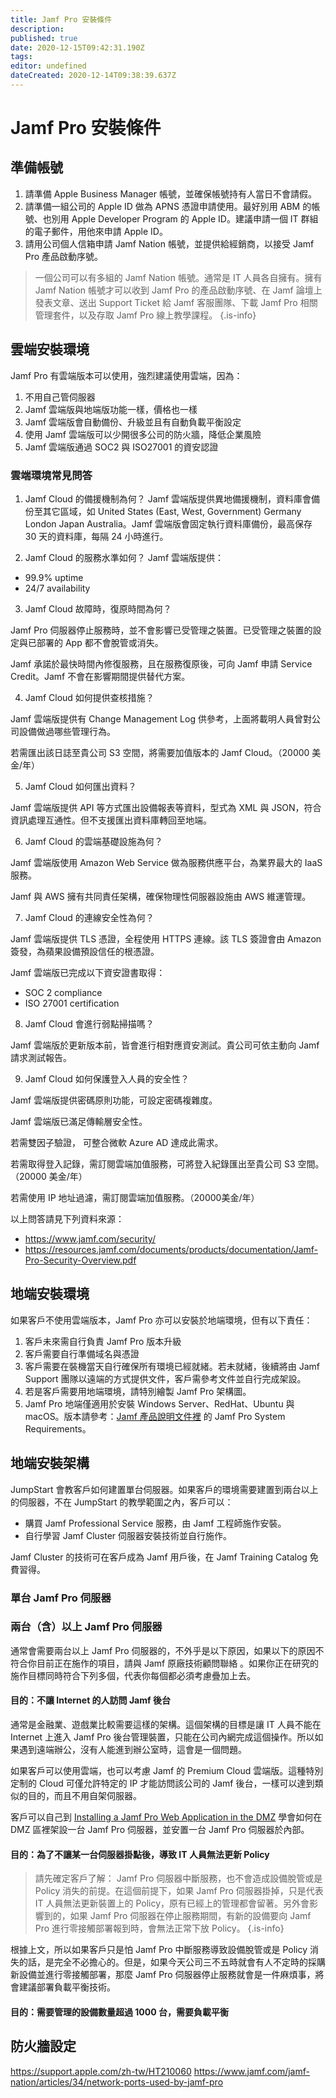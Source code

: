 ```yaml
---
title: Jamf Pro 安裝條件
description: 
published: true
date: 2020-12-15T09:42:31.190Z
tags: 
editor: undefined
dateCreated: 2020-12-14T09:38:39.637Z
---
```


# Jamf Pro 安裝條件

## 準備帳號
1. 請準備 Apple Business Manager 帳號，並確保帳號持有人當日不會請假。
2. 請準備一組公司的 Apple ID 做為 APNS 憑證申請使用。最好別用 ABM 的帳號、也別用 Apple Developer Program 的 Apple ID。建議申請一個 IT 群組的電子郵件，用他來申請 Apple ID。
3. 請用公司個人信箱申請 Jamf Nation 帳號，並提供給經銷商，以接受 Jamf Pro 產品啟動序號。

> 一個公司可以有多組的 Jamf Nation 帳號。通常是 IT 人員各自擁有。擁有 Jamf Nation 帳號才可以收到 Jamf Pro 的產品啟動序號、在 Jamf 論壇上發表文章、送出 Support Ticket 給 Jamf 客服團隊、下載 Jamf Pro 相關管理套件，以及存取 Jamf Pro 線上教學課程。
{.is-info}

## 雲端安裝環境
Jamf Pro 有雲端版本可以使用，強烈建議使用雲端，因為：
1. 不用自己管伺服器
2. Jamf 雲端版與地端版功能一樣，價格也一樣
3. Jamf 雲端版會自動備份、升級並且有自動負載平衡設定
4. 使用 Jamf 雲端版可以少開很多公司的防火牆，降低企業風險
5. Jamf 雲端版通過 SOC2 與 ISO27001 的資安認證

### 雲端環境常見問答
1. Jamf Cloud 的備援機制為何？
Jamf 雲端版提供異地備援機制，資料庫會備份至其它區域，如	United States (East, West, Government)
Germany
London
Japan
Australia。Jamf 雲端版會固定執行資料庫備份，最高保存 30 天的資料庫，每隔 24 小時進行。

2. Jamf Cloud 的服務水準如何？
Jamf 雲端版提供：
- 99.9% uptime
- 24/7 availability

3. Jamf Cloud 故障時，復原時間為何？

Jamf Pro 伺服器停止服務時，並不會影響已受管理之裝置。已受管理之裝置的設定與已部署的 App 都不會脫管或消失。

Jamf 承諾於最快時間內修復服務，且在服務復原後，可向 Jamf 申請 Service Credit。Jamf 不會在影響期間提供替代方案。

4. Jamf Cloud 如何提供查核措施？

Jamf 雲端版提供有 Change Management Log 供參考，上面將載明人員曾對公司設備做過哪些管理行為。

若需匯出該日誌至貴公司 S3 空間，將需要加值版本的 Jamf Cloud。（20000 美金/年）

5. Jamf Cloud 如何匯出資料？

Jamf 雲端版提供 API 等方式匯出設備報表等資料，型式為 XML 與 JSON，符合資訊處理互通性。但不支援匯出資料庫轉回至地端。

6. Jamf Cloud 的雲端基礎設施為何？

Jamf 雲端版使用 Amazon Web Service 做為服務供應平台，為業界最大的 IaaS 服務。

Jamf 與 AWS 擁有共同責任架構，確保物理性伺服器設施由 AWS 維運管理。

7. Jamf Cloud 的連線安全性為何？

Jamf 雲端版提供 TLS 憑證，全程使用 HTTPS 連線。該 TLS 簽證會由 Amazon 簽發，為蘋果設備預設信任的根憑證。

Jamf 雲端版已完成以下資安證書取得：

- SOC 2 compliance
- ISO 27001 certification

8. Jamf Cloud 會進行弱點掃描嗎？

Jamf 雲端版於更新版本前，皆會進行相對應資安測試。貴公司可依主動向 Jamf 請求測試報告。

9. Jamf Cloud 如何保護登入人員的安全性？

Jamf 雲端版提供密碼原則功能，可設定密碼複雜度。

Jamf 雲端版已滿足傳輸層安全性。

若需雙因子驗證， 可整合微軟 Azure AD 達成此需求。

若需取得登入記錄，需訂閱雲端加值服務，可將登入紀錄匯出至貴公司 S3 空間。（20000 美金/年）

若需使用 IP 地址過濾，需訂閱雲端加值服務。（20000美金/年）

以上問答請見下列資料來源：
- https://www.jamf.com/security/
- https://resources.jamf.com/documents/products/documentation/Jamf-Pro-Security-Overview.pdf

## 地端安裝環境
如果客戶不使用雲端版本，Jamf Pro 亦可以安裝於地端環境，但有以下責任：
1. 客戶未來需自行負責 Jamf Pro 版本升級
2. 客戶需要自行準備域名與憑證
3. 客戶需要在裝機當天自行確保所有環境已經就緒。若未就緒，後續將由 Jamf Support 團隊以遠端的方式提供文件，客戶需參考文件並自行完成架設。
4. 若是客戶需要用地端環境，請特別繪製 Jamf Pro 架構圖。
5. Jamf Pro 地端僅適用於安裝 Windows Server、RedHat、Ubuntu 與 macOS。版本請參考：[Jamf 產品說明文件裡](https://www.jamf.com/resources/product-documentation/jamf-pro-release-notes/) 的 Jamf Pro System Requirements。

## 地端安裝架構
JumpStart 會教客戶如何建置單台伺服器。如果客戶的環境需要建置到兩台以上的伺服器，不在 JumpStart 的教學範圍之內，客戶可以：
- 購買 Jamf Professional Service 服務，由 Jamf 工程師施作安裝。
- 自行學習 Jamf Cluster 伺服器安裝技術並自行施作。

Jamf Cluster 的技術可在客戶成為 Jamf 用戶後，在 Jamf Training Catalog 免費習得。


### 單台 Jamf Pro 伺服器

### 兩台（含）以上 Jamf Pro 伺服器
通常會需要兩台以上 Jamf Pro 伺服器的，不外乎是以下原因，如果以下的原因不符合你目前正在施作的項目，請與 Jamf 原廠技術顧問聯絡 。如果你正在研究的施作目標同時符合下列多個，代表你每個都必須考慮疊加上去。

#### 目的：不讓 Internet 的人訪問 Jamf 後台
通常是金融業、遊戲業比較需要這樣的架構。這個架構的目標是讓 IT 人員不能在 Internet 上進入 Jamf Pro 後台管理裝置，只能在公司內網完成這個操作。所以如果遇到遠端辦公，沒有人能進到辦公室時，這會是一個問題。

如果客戶可以使用雲端，也可以考慮 Jamf 的 Premium Cloud 雲端版。這種特別定制的 Cloud 可僅允許特定的 IP 才能訪問該公司的 Jamf 後台，一樣可以達到類似的目的，而且不用自架伺服器。

客戶可以自己到 [Installing a Jamf Pro Web Application in the DMZ](https://www.jamf.com/jamf-nation/articles/174/installing-a-jamf-pro-web-application-in-the-dmz) 學會如何在 DMZ 區裡架設一台 Jamf Pro 伺服器，並安置一台 Jamf Pro 伺服器於內部。

#### 目的：為了不讓某一台伺服器掛點後，導致 IT 人員無法更新 Policy

> 請先確定客戶了解： Jamf Pro 伺服器中斷服務，也不會造成設備脫管或是 Policy 消失的前提。在這個前提下，如果 Jamf Pro 伺服器掛掉，只是代表 IT 人員無法更新裝置上的 Policy，原有已經上的管理都會留著。另外會影響到的，如果 Jamf Pro 伺服器在停止服務期間，有新的設備要向 Jamf Pro 進行零接觸部署報到時，會無法正常下放 Policy。
{.is-info}


根據上文，所以如果客戶只是怕 Jamf Pro 中斷服務導致設備脫管或是 Policy 消失的話，是完全不必擔心的。但是，如果今天公司三不五時就會有人不定時的採購新設備並進行零接觸部署，那麼 Jamf Pro 伺服器停止服務就會是一件麻煩事，將會建議部署負載平衡技術。

#### 目的：需要管理的設備數量超過 1000 台，需要負載平衡


## 防火牆設定
https://support.apple.com/zh-tw/HT210060
https://www.jamf.com/jamf-nation/articles/34/network-ports-used-by-jamf-pro
